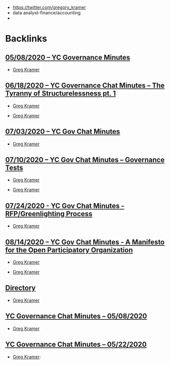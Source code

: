 - https://twitter.com/gregory_kramer
- data analyst-finance/accounting
- 

# Backlinks
## [05/08/2020 – YC Governance Minutes](<05/08/2020 – YC Governance Minutes.md>)
- [Greg Kramer](<Greg Kramer.md>)

## [06/18/2020 – YC Governance Chat Minutes – The Tyranny of Structurelessness pt. 1](<06/18/2020 – YC Governance Chat Minutes – The Tyranny of Structurelessness pt. 1.md>)
- [Greg Kramer](<Greg Kramer.md>)

- [Greg Kramer](<Greg Kramer.md>)

## [07/03/2020 – YC Gov Chat Minutes](<07/03/2020 – YC Gov Chat Minutes.md>)
- [Greg Kramer](<Greg Kramer.md>)

## [07/10/2020 – YC Gov Chat Minutes – Governance Tests](<07/10/2020 – YC Gov Chat Minutes – Governance Tests.md>)
- [Greg Kramer](<Greg Kramer.md>)

- [Greg Kramer](<Greg Kramer.md>)

## [07/24/2020 - YC Gov Chat Minutes - RFP/Greenlighting Process](<07/24/2020 - YC Gov Chat Minutes - RFP/Greenlighting Process.md>)
- [Greg Kramer](<Greg Kramer.md>)

## [08/14/2020 – YC Gov Chat Minutes - A Manifesto for the Open Participatory Organization](<08/14/2020 – YC Gov Chat Minutes - A Manifesto for the Open Participatory Organization.md>)
- [Greg Kramer](<Greg Kramer.md>)

- [Greg Kramer](<Greg Kramer.md>)

## [Directory](<Directory.md>)
- [Greg Kramer](<Greg Kramer.md>)

## [YC Governance Chat Minutes – 05/08/2020](<YC Governance Chat Minutes – 05/08/2020.md>)
- [Greg Kramer](<Greg Kramer.md>)

## [YC Governance Chat Minutes – 05/22/2020](<YC Governance Chat Minutes – 05/22/2020.md>)
- [Greg Kramer](<Greg Kramer.md>):

